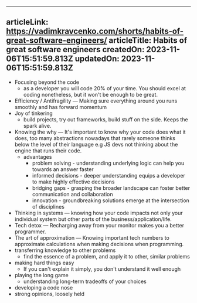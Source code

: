 -----------------------
articleLink: https://vadimkravcenko.com/shorts/habits-of-great-software-engineers/
articleTitle: Habits of great software engineers
createdOn: 2023-11-06T15:51:59.813Z
updatedOn: 2023-11-06T15:51:59.813Z
-----------------------

- Focusing beyond the code
  - as a developer you will code 20% of your time. You should excel at coding nonetheless, but it won't be enough to be great.
- Efficiency / Antifragility
  — Making sure everything around you runs smoothly and has forward momentum
- Joy of tinkering 
  - build projects, try out frameworks, build stuff on the side. Keeps the spark alive.
- Knowing the why
  — It's important to know why your code does what it does, too many abstractions nowadays that rarely someone thinks below the level of their language e.g JS devs not thinking about the engine that runs their code.
  - advantages
    - problem solving - understanding underlying logic can help you towards an answer faster
    - informed decisions - deeper understanding equips a developer to make highly effective decisions
    - bridging gaps - grasping the broader landscape can foster better communication and collaboration
    - innovation - groundbreaking solutions emerge at the intersection of disciplines
- Thinking in systems
  — knowing how your code impacts not only your individual system but other parts of the business/application/life.
- Tech detox
  — Recharging away from your monitor makes you a better programmer.
- The art of approximation
  — Knowing important tech numbers to approximate calculations when making decisions when programming.
- transferring knowledge to other problems
  - find the essence of a problem, and apply it to other, similar problems
- making hard things easy
  - If you can't explain it simply, you don't understand it well enough
- playing the long game
  - understanding long-term tradeoffs of your choices
- developing a code nose
- strong opinions, loosely held
